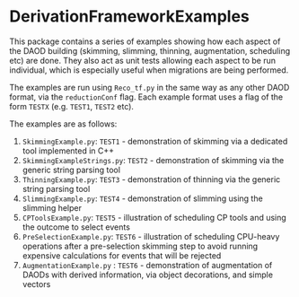 # DerivationFrameworkExamples

This package contains a series of examples showing how each aspect of the DAOD building (skimming, slimming, thinning, augmentation, scheduling etc) are done. They also act as unit tests allowing each aspect to be run individual, which is especially useful when migrations are being performed. 

The examples are run using `Reco_tf.py` in the same way as any other DAOD format, via the `reductionConf` flag. Each example format uses a flag of the form `TESTX` (e.g. `TEST1`, `TEST2` etc).

The examples are as follows:

1. `SkimmingExample.py`: `TEST1` - demonstration of skimming via a dedicated tool implemented in C++ 
2. `SkimmingExampleStrings.py`: `TEST2` - demonstration of skimming via the generic string parsing tool
3. `ThinningExample.py`: `TEST3` - demonstration of thinning via the generic string parsing tool
4. `SlimmingExample.py`: `TEST4` - demonstration of slimming using the slimming helper
5. `CPToolsExample.py`: `TEST5` - illustration of scheduling CP tools and using the outcome to select events
6. `PreSelectionExample.py`: `TEST6` - illustration of scheduling CPU-heavy operations after a pre-selection skimming step to avoid running expensive calculations for events that will be rejected
7. `AugmentationExample.py` : `TEST6` - demonstration of augmentation of DAODs with derived information, via object decorations, and simple vectors
